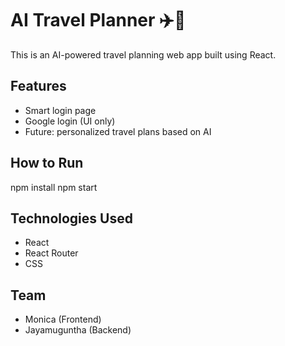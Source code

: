 # AI Travel Planner ✈️🧠

This is an AI-powered travel planning web app built using React.

## Features
- Smart login page
- Google login (UI only)
- Future: personalized travel plans based on AI

## How to Run
npm install
npm start

## Technologies Used
- React
- React Router
- CSS

## Team
- Monica (Frontend)
- Jayamuguntha (Backend)

